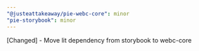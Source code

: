 ```yaml
---
"@justeattakeaway/pie-webc-core": minor
"pie-storybook": minor
---
```


[Changed] - Move lit dependency from storybook to webc-core
